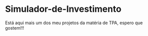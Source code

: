 # Simulador-de-Investimento
Está aqui mais um dos meu projetos da matéria de TPA, espero que gostem!!!
